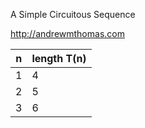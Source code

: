 A Simple Circuitous Sequence

http://andrewmthomas.com

| n          | length T(n) |
| ---------- | ----------- |
| 1          | 4           |
| 2          | 5           |
| 3          | 6           |
